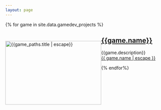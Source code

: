 ```yaml
---
layout: page
--- 
```

<div class="projects">
{% for game in site.data.gamedev_projects %}
	<div class="project" style="clear: left">
		<p style="float: left">
			<img src ="{{game.image}}" alt="{{game_paths.title | escape}}" height="200" width="300">
			<p><h2><u>{{game.name}}</u></h2>
			{{game.description}}<br>
			<a class="page-link" href="{{ game.url | relative_url }}">{{ game.name | escape }}</a><br>
			</p>
		</p>
	 </div>
{% endfor%}
</div>